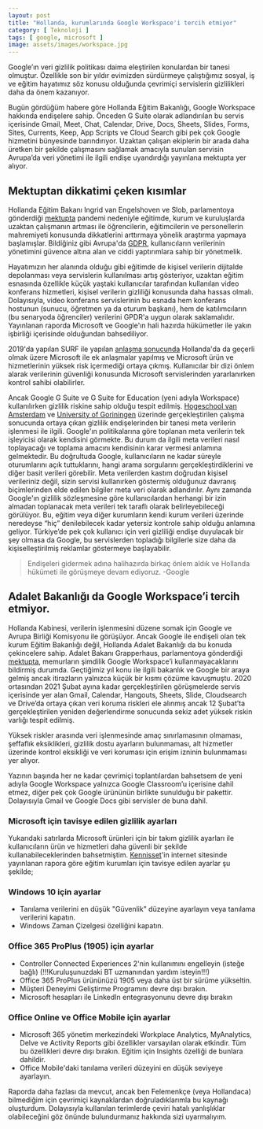 ```yaml
---
layout: post
title: "Hollanda, kurumlarında Google Workspace'i tercih etmiyor"
category: [ Teknoloji ]
tags: [ google, microsoft ]
image: assets/images/workspace.jpg
---
```


Google’ın veri gizlilik politikası daima eleştirilen konulardan bir tanesi olmuştur. Özellikle son bir yıldır evimizden sürdürmeye çalıştığımız sosyal, iş ve eğitim hayatımız söz konusu olduğunda çevrimiçi servislerin gizlilikleri daha da önem kazanıyor.

Bugün gördüğüm habere göre Hollanda Eğitim Bakanlığı, Google Workspace hakkında endişelere sahip. Önceden G Suite olarak adlandırılan bu servis içerisinde Gmail, Meet, Chat, Calendar, Drive, Docs, Sheets, Slides, Forms, Sites, Currents, Keep, App Scripts ve Cloud Search gibi pek çok Google hizmetini bünyesinde barındırıyor. Uzaktan çalışan ekiplerin bir arada daha üretken bir şekilde çalışmasını sağlamak amacıyla sunulan servisin Avrupa’da veri yönetimi ile ilgili endişe uyandırdığı yayınlana mektupta yer alıyor.

## Mektuptan dikkatimi çeken kısımlar
Hollanda Eğitim Bakanı Ingrid van Engelshoven ve Slob, parlamentoya gönderdiği [mektupta]( https://www.rijksoverheid.nl/documenten/kamerstukken/2021/03/01/kamerbrief-uitvoeren-dpias-in-het-onderwijs) pandemi nedeniyle eğitimde, kurum ve kuruluşlarda uzaktan çalışmanın artması ile öğrencilerin, eğitimcilerin ve personellerin mahremiyeti konusunda dikkatlerini arttırmaya yönelik araştırma yapmaya başlamışlar. Bildiğiniz gibi Avrupa'da [GDPR]( https://gdpr.eu/), kullanıcıların verilerinin yönetimini güvence altına alan ve ciddi yaptırımlara sahip bir yönetmelik.

Hayatımızın her alanında olduğu gibi eğitimde de kişisel verilerin dijitalde depolanması veya servislerin kullanılması artış gösteriyor, uzaktan eğitim esnasında özellikle küçük yaştaki kullanıcılar tarafından kullanılan video konferans hizmetleri, kişisel verilerin gizliliği konusunda daha hassas olmalı. Dolayısıyla, video konferans servislerinin bu esnada hem konferans hostunun (sunucu, öğretmen ya da oturum başkanı), hem de katılımcıların (bu senaryoda öğrenciler) verilerini GPDR'a uygun olarak saklamalıdır. Yayınlanan raporda Microsoft ve Google'ın hali hazırda hükümetler ile yakın işbirliği içerisinde olduğundan bahsediliyor.

2019'da yapılan SURF ile yapılan [anlaşma sonucunda](https://www.surf.nl/en/management-of-office-365-controlled-and-secure-in-the-cloud) Hollanda'da da geçerli olmak üzere Microsoft ile ek anlaşmalar yapılmış ve Microsoft ürün ve hizmetlerinin yüksek risk içermediği ortaya çıkmış. Kullanıcılar bir dizi önlem alarak verilerinin güvenliği konusunda Microsoft servislerinden yararlanırken kontrol sahibi olabilirler.

Ancak Google G Suite ve G Suite for Education (yeni adıyla Workspace) kullanılırken gizlilik riskine sahip olduğu tespit edilmiş. [Hogeschool van Amsterdam](https://hva.nl) ve [University of Goriningen](https://www.rug.nl/) üzerinde gerçekleştirilen çalışma sonucunda ortaya çıkan gizlilik endişelerinden bir tanesi meta verilerin işlenmesi ile ilgili. Google'ın politikalarına göre toplanan meta verilerin tek işleyicisi olarak kendisini görmekte. Bu durum da ilgili meta verileri nasıl toplayacağı ve toplama amacını kendisinin karar vermesi anlamına gelmektedir. Bu doğrultuda Google, kullanıcıların ne kadar süreyle oturumlarını açık tuttuklarını, hangi arama sorgularını gerçekleştirdiklerini ve diğer basit verileri görebilir. Meta verilerden kastım doğrudan kişisel verileriniz değil, sizin servisi kullanırken göstermiş olduğunuz davranış biçimlerinden elde edilen bilgiler meta veri olarak adlandırılır. Aynı zamanda Google'ın gizlilik sözleşmesine göre kullanıcılardan herhangi bir izin almadan toplanacak meta verileri tek taraflı olarak belirleyebileceği görülüyor. Bu, eğitim veya diğer kurumların kendi kurum verileri üzerinde neredeyse “hiç” denilebilecek kadar yetersiz kontrole sahip olduğu anlamına geliyor. Türkiye’de pek çok kullanıcı için veri gizliliği endişe duyulacak bir şey olmasa da Google, bu servislerden topladığı bilgilerle size daha da kişiselleştirilmiş reklamlar göstermeye başlayabilir.

> Endişeleri gidermek adına halihazırda birkaç önlem aldık ve Hollanda hükümeti ile görüşmeye devam ediyoruz.
-Google

## Adalet Bakanlığı da Google Workspace’i tercih etmiyor.
Hollanda Kabinesi, verilerin işlenmesini düzene somak için Google ve Avrupa Birliği Komisyonu ile görüşüyor. Ancak Google ile endişeli olan tek kurum Eğitim Bakanlığı değil, Hollanda Adalet Bakanlığı da bu konuda çekincelere sahip. Adalet Bakanı Grapperhaus, parlamentoya gönderdiği [mektupta](https://www.tweedekamer.nl/kamerstukken/brieven_regering/detail?id=2021Z04014&did=2021D08772), memurların şimdilik Google Workspace’i kullanmayacaklarını bildirmiş durumda. Geçtiğimiz yıl konu ile ilgili bakanlık ve Google bir araya gelmiş ancak itirazların yalnızca küçük bir kısmı çözüme kavuşmuştu. 2020 ortasından 2021 Şubat ayına kadar gerçekleştirilen görüşmelerde servis içerisinde yer alan Gmail, Calendar, Hangouts, Sheets, Slide, Cloudsearch ve Drive’da ortaya çıkan veri koruma riskleri ele alınmış ancak 12 Şubat’ta gerçekleştirilen yeniden değerlendirme sonucunda sekiz adet yüksek riskin varlığı tespit edilmiş.

Yüksek riskler arasında veri işlenmesinde amaç sınırlamasının olmaması, şeffaflık eksiklikleri, gizlilik dostu ayarların bulunmaması, alt hizmetler üzerinde kontrol eksikliği ve veri koruması için erişim izninin bulunmaması yer alıyor. 

Yazının başında her ne kadar çevrimiçi toplantılardan bahsetsem de yeni adıyla Google Workspace yalnızca Google Classroom’u içerisine dahil etmez, diğer pek çok Google ürününün birlikte sunulduğu bir pakettir. Dolayısıyla Gmail ve Google Docs gibi servisler de buna dahil. 

### Microsoft için tavisye edilen gizlilik ayarları
Yukarıdaki satırlarda Microsoft ürünleri için bir takım gizlilik ayarları ile kullanıcıların ürün ve hizmetleri daha güvenli bir şekilde kullanabileceklerinden bahsetmiştim. [Kennisset](https://aanpakibp.kennisnet.nl/app/uploads/DPIAs-Microsoft.pdf)'in internet sitesinde yayınlanan rapora göre eğitim kurumları için tavisye edilen ayarlar şu şekilde;

### Windows 10 için ayarlar
- Tanılama verilerini en düşük "Güvenlik" düzeyine ayarlayın veya tanılama verilerini kapatın.
- Windows Zaman Çizelgesi özelliğini kapatın.

### Office 365 ProPlus (1905) için ayarlar
- Controller Connected Experiences 2'nin kullanımını engelleyin (isteğe bağlı) (!!!Kuruluşunuzdaki BT uzmanından yardım isteyin!!!)
- Office 365 ProPlus ürününüzü 1905 veya daha üst bir sürüme yükseltin.
- Müşteri Deneyimi Geliştirme Programını devre dışı bırakın.
- Microsoft hesapları ile LinkedIn entegrasyonunu devre dışı bırakın

### Office Online ve Office Mobile için ayarlar
- Microsoft 365 yönetim merkezindeki Workplace Analytics, MyAnalytics, Delve ve Activity Reports gibi özellikler varsayılan olarak etkindir. Tüm bu özellikleri devre dışı bırakın. Eğitim için Insights özelliği de bunlara dahildir.
- Office Mobile'daki tanılama verileri düzeyini en düşük seviyeye ayarlayın.

Raporda daha fazlası da mevcut, ancak ben Felemenkçe (veya Hollandaca) bilmediğim için çevrimiçi kaynaklardan doğruladıklarımla bu kaynağı oluşturdum. Dolayısıyla kullanılan terimlerde çeviri hatalı yanlışlıklar olabileceğini göz önünde bulundurmanız hakkında sizi uyarmalıyım.
